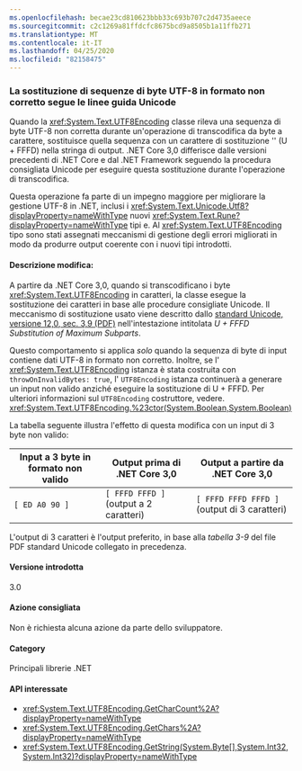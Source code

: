 ```yaml
---
ms.openlocfilehash: becae23cd810623bbb33c693b707c2d4735aeece
ms.sourcegitcommit: c2c1269a81ffdcfc8675bcd9a8505b1a11ffb271
ms.translationtype: MT
ms.contentlocale: it-IT
ms.lasthandoff: 04/25/2020
ms.locfileid: "82158475"
---
```

### <a name="replacing-ill-formed-utf-8-byte-sequences-follows-unicode-guidelines"></a>La sostituzione di sequenze di byte UTF-8 in formato non corretto segue le linee guida Unicode

Quando la <xref:System.Text.UTF8Encoding> classe rileva una sequenza di byte UTF-8 non corretta durante un'operazione di transcodifica da byte a carattere, sostituisce quella sequenza con un carattere di sostituzione '' (U + FFFD) nella stringa di output. .NET Core 3,0 differisce dalle versioni precedenti di .NET Core e dal .NET Framework seguendo la procedura consigliata Unicode per eseguire questa sostituzione durante l'operazione di transcodifica.

Questa operazione fa parte di un impegno maggiore per migliorare la gestione UTF-8 in .NET, inclusi i <xref:System.Text.Unicode.Utf8?displayProperty=nameWithType> nuovi <xref:System.Text.Rune?displayProperty=nameWithType> tipi e. Al <xref:System.Text.UTF8Encoding> tipo sono stati assegnati meccanismi di gestione degli errori migliorati in modo da produrre output coerente con i nuovi tipi introdotti.

#### <a name="change-description"></a>Descrizione modifica:

A partire da .NET Core 3,0, quando si transcodificano i byte <xref:System.Text.UTF8Encoding> in caratteri, la classe esegue la sostituzione dei caratteri in base alle procedure consigliate Unicode. Il meccanismo di sostituzione usato viene descritto dallo [standard Unicode, versione 12,0, sec. 3,9 (PDF)](https://www.unicode.org/versions/Unicode12.0.0/ch03.pdf) nell'intestazione intitolata _U + FFFD Substitution of Maximum Subparts_.

Questo comportamento si applica _solo_ quando la sequenza di byte di input contiene dati UTF-8 in formato non corretto. Inoltre, se l' <xref:System.Text.UTF8Encoding> istanza è stata costruita con `throwOnInvalidBytes: true`, l' `UTF8Encoding` istanza continuerà a generare un input non valido anziché eseguire la sostituzione di U + FFFD. Per ulteriori informazioni sul `UTF8Encoding` costruttore, vedere. <xref:System.Text.UTF8Encoding.%23ctor(System.Boolean,System.Boolean)>

La tabella seguente illustra l'effetto di questa modifica con un input di 3 byte non valido:

| Input a 3 byte in formato non valido | Output prima di .NET Core 3,0          | Output a partire da .NET Core 3,0        |
|-------------------------|--------------------------------------|-------------------------------------------|
| `[ ED A0 90 ]`          | `[ FFFD FFFD ]`(output a 2 caratteri) | `[ FFFD FFFD FFFD ]`(output di 3 caratteri) |

L'output di 3 caratteri è l'output preferito, in base alla _tabella 3-9_ del file PDF standard Unicode collegato in precedenza.

#### <a name="version-introduced"></a>Versione introdotta

3.0

#### <a name="recommended-action"></a>Azione consigliata

Non è richiesta alcuna azione da parte dello sviluppatore.

#### <a name="category"></a>Category

Principali librerie .NET

#### <a name="affected-apis"></a>API interessate

- <xref:System.Text.UTF8Encoding.GetCharCount%2A?displayProperty=nameWithType>
- <xref:System.Text.UTF8Encoding.GetChars%2A?displayProperty=nameWithType>
- <xref:System.Text.UTF8Encoding.GetString(System.Byte[],System.Int32,System.Int32)?displayProperty=nameWithType>

<!--

### Affected APIs

- `Overload:System.Text.UTF8Encoding.GetCharCount`
- `Overload:System.Text.UTF8Encoding.GetChars`
- `M:System.Text.UTF8Encoding.GetString(System.Byte[],System.Int32,System.Int32)`

-->
